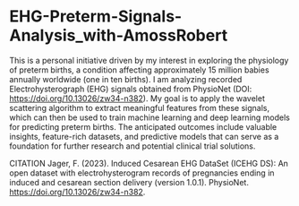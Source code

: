 # EHG-Preterm-Signals-Analysis_with-AmossRobert
This is a personal initiative driven by my interest in exploring the physiology of preterm births, a condition affecting approximately 15 million babies annually worldwide (one in ten births). 
I am analyzing recorded Electrohysterograph (EHG) signals obtained from PhysioNet (DOI: https://doi.org/10.13026/zw34-n382). 
My goal is to apply the wavelet scattering algorithm to extract meaningful features from these signals, which can then be used to train machine learning and deep learning models for predicting preterm births. 
The anticipated outcomes include valuable insights, feature-rich datasets, and predictive models that can serve as a foundation for further research and potential clinical trial solutions.


CITATION
Jager, F. (2023). Induced Cesarean EHG DataSet (ICEHG DS): An open dataset with electrohysterogram records of pregnancies ending in induced and cesarean section delivery (version 1.0.1). PhysioNet. https://doi.org/10.13026/zw34-n382.
